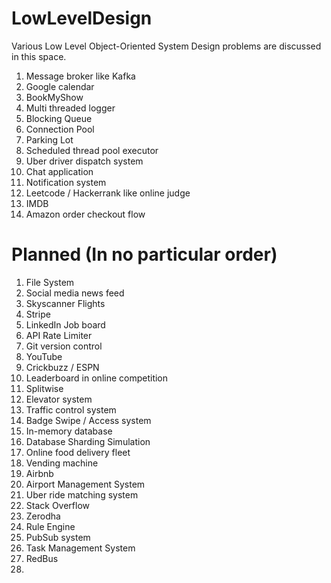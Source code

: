 # LowLevelDesign
Various Low Level Object-Oriented System Design problems are discussed in this space.
1. Message broker like Kafka
2. Google calendar
3. BookMyShow
4. Multi threaded logger
5. Blocking Queue
6. Connection Pool
7. Parking Lot
8. Scheduled thread pool executor
9. Uber driver dispatch system
10. Chat application
11. Notification system
12. Leetcode / Hackerrank like online judge
13. IMDB
14. Amazon order checkout flow


# Planned (In no particular order)
1. File System
2. Social media news feed
3. Skyscanner Flights
4. Stripe
5. LinkedIn Job board
6. API Rate Limiter
7. Git version control
8. YouTube 
9. Crickbuzz / ESPN
10. Leaderboard in online competition
11. Splitwise
12. Elevator system
13. Traffic control system
14. Badge Swipe / Access system
15. In-memory database
16. Database Sharding Simulation
17. Online food delivery fleet
18. Vending machine
19. Airbnb
20. Airport Management System
21. Uber ride matching system
22. Stack Overflow
23. Zerodha
24. Rule Engine
25. PubSub system
26. Task Management System
27. RedBus
28. 